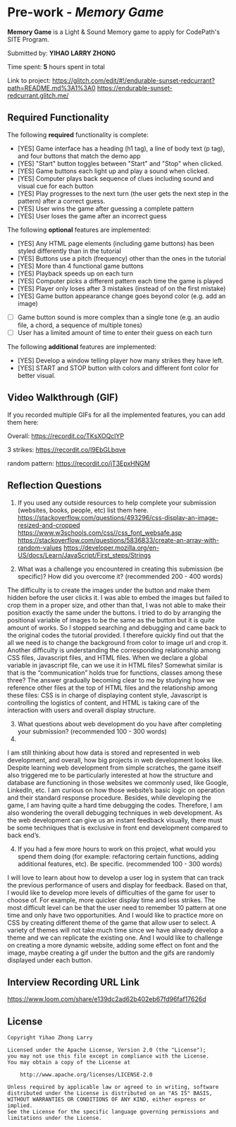 # Pre-work - *Memory Game*

**Memory Game** is a Light & Sound Memory game to apply for CodePath's SITE Program. 

Submitted by: **YIHAO LARRY ZHONG**

Time spent: **5** hours spent in total

Link to project: https://glitch.com/edit/#!/endurable-sunset-redcurrant?path=README.md%3A1%3A0
https://endurable-sunset-redcurrant.glitch.me/

## Required Functionality

The following **required** functionality is complete:

* [YES] Game interface has a heading (h1 tag), a line of body text (p tag), and four buttons that match the demo app
* [YES] "Start" button toggles between "Start" and "Stop" when clicked. 
* [YES] Game buttons each light up and play a sound when clicked. 
* [YES] Computer plays back sequence of clues including sound and visual cue for each button
* [YES] Play progresses to the next turn (the user gets the next step in the pattern) after a correct guess. 
* [YES] User wins the game after guessing a complete pattern
* [YES] User loses the game after an incorrect guess

The following **optional** features are implemented:

* [YES] Any HTML page elements (including game buttons) has been styled differently than in the tutorial
* [YES] Buttons use a pitch (frequency) other than the ones in the tutorial
* [YES] More than 4 functional game buttons
* [YES] Playback speeds up on each turn
* [YES] Computer picks a different pattern each time the game is played
* [YES] Player only loses after 3 mistakes (instead of on the first mistake)
* [YES] Game button appearance change goes beyond color (e.g. add an image)
* [ ] Game button sound is more complex than a single tone (e.g. an audio file, a chord, a sequence of multiple tones)
* [ ] User has a limited amount of time to enter their guess on each turn

The following **additional** features are implemented:

- [YES] Develop a window telling player how many strikes they have left.
- [YES] START and STOP button with colors and different font color for better visual.

## Video Walkthrough (GIF)

If you recorded multiple GIFs for all the implemented features, you can add them here:

Overall:
https://recordit.co/TKsXOQclYP

3 strikes:
https://recordit.co/l9EbGLbqve

random pattern:
https://recordit.co/jT3EpxHNGM

## Reflection Questions
1. If you used any outside resources to help complete your submission (websites, books, people, etc) list them here. 
https://stackoverflow.com/questions/493296/css-display-an-image-resized-and-cropped
https://www.w3schools.com/css//css_font_websafe.asp
https://stackoverflow.com/questions/5836833/create-an-array-with-random-values
https://developer.mozilla.org/en-US/docs/Learn/JavaScript/First_steps/Strings

2. What was a challenge you encountered in creating this submission (be specific)? How did you overcome it? (recommended 200 - 400 words) 

The difficulty is to create the images under the button and make them hidden before the user clicks it. I was able to embed the images but failed to crop them in a proper size, and other than that, I was not able to make their position exactly the same under the buttons. I tried to do by arranging the positional variable of images to be the same as the button but it is quite amount of works. So I stopped searching and debugging and came back to the original codes the tutorial provided. I therefore quickly find out that the all we need is to change the background from color to image url and crop it. Another difficulty is understanding the corresponding relationship among CSS files, Javascript files, and HTML files. When we declare a global variable in javascript file, can we use it in HTML files? Somewhat similar is that is the “communication” holds true for functions, classes among these three? The answer gradually becoming clear to me by studying how we reference other files at the top of HTML files and the relationship among these files: CSS is in charge of displaying content style, Javascript is controlling the logistics of content, and HTML is taking care of the interaction with users and overall display structure. 

3. What questions about web development do you have after completing your submission? (recommended 100 - 300 words)
4.  
I am still thinking about how data is stored and represented in web development, and overall, how big projects in web development looks like. Despite learning web development from simple scratches, the game itself also triggered me to be particularly interested at how the structure and database are functioning in those websites we commonly used, like Google, LinkedIn, etc. I am curious on how those website’s basic logic on operation and their standard response procedure. Besides, while developing the game, I am having quite a hard time debugging the codes. Therefore, I am also wondering the overall debugging techniques in web development. As the web development can give us an instant feedback visually, there must be some techniques that is exclusive in front end development compared to back end’s.


4. If you had a few more hours to work on this project, what would you spend them doing (for example: refactoring certain functions, adding additional features, etc). Be specific. (recommended 100 - 300 words) 

I will love to learn about how to develop a user log in system that can track the previous performance of users and display for feedback. Based on that, I would like to develop more levels of difficulties of the game for user to choose of. For example, more quicker display time and less strikes. The most difficult level can be that the user need to remember 10 pattern at one time and only have two opportunities. And I would like to practice more on CSS by creating different theme of the game that allow user to select. A variety of themes will not take much time since we have already develop a theme and we can replicate the existing one. And I would like to challenge on creating a more dynamic website, adding some effect on font and the image, maybe creating a gif under the button and the gifs are randomly displayed under each button.


## Interview Recording URL Link

https://www.loom.com/share/e139dc2ad62b402eb67fd96faf17626d


## License

    Copyright Yihao Zhong Larry

    Licensed under the Apache License, Version 2.0 (the "License");
    you may not use this file except in compliance with the License.
    You may obtain a copy of the License at

        http://www.apache.org/licenses/LICENSE-2.0

    Unless required by applicable law or agreed to in writing, software
    distributed under the License is distributed on an "AS IS" BASIS,
    WITHOUT WARRANTIES OR CONDITIONS OF ANY KIND, either express or implied.
    See the License for the specific language governing permissions and
    limitations under the License.
